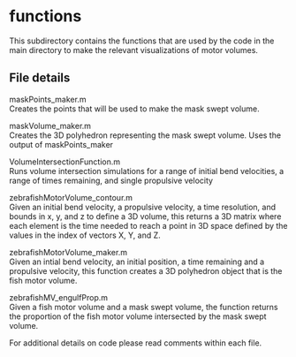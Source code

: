 # functions

This subdirectory contains the functions that are used by the code in the main directory to make the relevant visualizations of motor volumes. 

## File details

maskPoints_maker.m<br/>
Creates the points that will be used to make the mask swept volume. 

maskVolume_maker.m<br/>
Creates the 3D polyhedron representing the mask swept volume. Uses the output of maskPoints_maker

VolumeIntersectionFunction.m<br/>
Runs volume intersection simulations for a range of initial bend velocities, a range of times remaining, and single propulsive velocity

zebrafishMotorVolume_contour.m<br/>
Given an initial bend velocity, a propulsive velocity, a time resolution, and bounds in x, y, and z to define a 3D volume, this returns a 3D matrix where each element is the time needed to reach a point in 3D space defined by the values in the index of vectors X, Y, and Z.

zebrafishMotorVolume_maker.m<br/>
Given an intial bend velocity, an initial position, a time remaining and a propulsive velocity, this function creates a 3D polyhedron object that is the fish motor volume. 

zebrafishMV_engulfProp.m<br/>
Given a fish motor volume and a mask swept volume, the function returns the proportion of the fish motor volume intersected by the mask swept volume.

For additional details on code please read comments within each file. 
